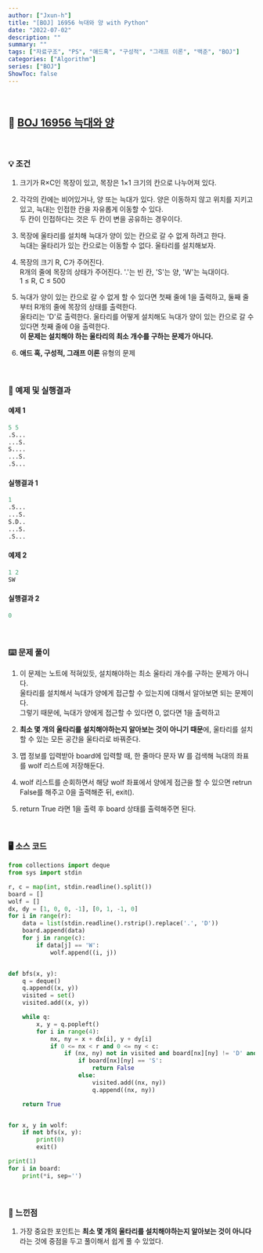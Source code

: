 ```yaml
---
author: ["Jxun-h"]
title: "[BOJ] 16956 늑대와 양 with Python"
date: "2022-07-02"
description: ""
summary: ""
tags: ["자료구조", "PS", "애드혹", "구성적", "그래프 이론", "백준", "BOJ"]
categories: ["Algorithm"]
series: ["BOJ"]
ShowToc: false
---
```


<br>

## 📌 <a href="https://www.acmicpc.net/problem/16956" target="_blank">BOJ 16956 늑대와 양</a>

<br>

### 💡 조건

1.  크기가 R×C인 목장이 있고, 목장은 1×1 크기의 칸으로 나누어져 있다.

2.  각각의 칸에는 비어있거나, 양 또는 늑대가 있다. 양은 이동하지 않고 위치를 지키고 있고, 늑대는 인접한 칸을 자유롭게 이동할 수 있다.  
    두 칸이 인접하다는 것은 두 칸이 변을 공유하는 경우이다.

3.  목장에 울타리를 설치해 늑대가 양이 있는 칸으로 갈 수 없게 하려고 한다.  
    늑대는 울타리가 있는 칸으로는 이동할 수 없다. 울타리를 설치해보자.

4.  목장의 크기 R, C가 주어진다.  
    R개의 줄에 목장의 상태가 주어진다. '.'는 빈 칸, 'S'는 양, 'W'는 늑대이다.  
    1 ≤ R, C ≤ 500

5.  늑대가 양이 있는 칸으로 갈 수 없게 할 수 있다면 첫째 줄에 1을 출력하고, 둘째 줄부터 R개의 줄에 목장의 상태를 출력한다.  
    울타리는 'D'로 출력한다. 울타리를 어떻게 설치해도 늑대가 양이 있는 칸으로 갈 수 있다면 첫째 줄에 0을 출력한다.  
    **이 문제는 설치해야 하는 울타리의 최소 개수를 구하는 문제가 아니다.**

6.  **애드 혹, 구성적, 그래프 이론** 유형의 문제

<br>

### 🔖 예제 및 실행결과

#### 예제 1

```py
5 5
.S...
...S.
S....
...S.
.S...
```

#### 실행결과 1

```py
1
.S...
...S.
S.D..
...S.
.S...
```

#### 예제 2

```py
1 2
SW
```

#### 실행결과 2

```py
0
```

<br>

### ⌨️ 문제 풀이

1.  이 문제는 노트에 적혀있듯, 설치해야하는 최소 울타리 개수를 구하는 문제가 아니다.  
    울타리를 설치해서 늑대가 양에게 접근할 수 있는지에 대해서 알아보면 되는 문제이다.  
    그렇기 때문에, 늑대가 양에게 접근할 수 있다면 0, 없다면 1을 출력하고

2.  **최소 몇 개의 울타리를 설치해야하는지 알아보는 것이 아니기 때문**에, 울타리를 설치할 수 있는 모든 공간을 울타리로 바꿔준다.

3.  맵 정보를 입력받아 board에 입력할 때, 한 줄마다 문자 W 를 검색해 늑대의 좌표를 wolf 리스트에 저장해둔다.

4.  wolf 리스트를 순회하면서 해당 wolf 좌표에서 양에게 접근을 할 수 있으면 retrun False를 해주고 0을 출력해준 뒤, exit().

5.  return True 라면 1을 출력 후 board 상태를 출력해주면 된다.

<br>

### 🖥 소스 코드

```py
from collections import deque
from sys import stdin

r, c = map(int, stdin.readline().split())
board = []
wolf = []
dx, dy = [1, 0, 0, -1], [0, 1, -1, 0]
for i in range(r):
    data = list(stdin.readline().rstrip().replace('.', 'D'))
    board.append(data)
    for j in range(c):
        if data[j] == 'W':
            wolf.append((i, j))


def bfs(x, y):
    q = deque()
    q.append((x, y))
    visited = set()
    visited.add((x, y))

    while q:
        x, y = q.popleft()
        for i in range(4):
            nx, ny = x + dx[i], y + dy[i]
            if 0 <= nx < r and 0 <= ny < c:
                if (nx, ny) not in visited and board[nx][ny] != 'D' and board[nx][ny] != 'W':
                    if board[nx][ny] == 'S':
                        return False
                    else:
                        visited.add((nx, ny))
                        q.append((nx, ny))

    return True


for x, y in wolf:
    if not bfs(x, y):
        print(0)
        exit()

print(1)
for i in board:
    print(*i, sep='')
```

<br>

### 💾 느낀점

1.  가장 중요한 포인트는 **최소 몇 개의 울타리를 설치해야하는지 알아보는 것이 아니다** 라는 것에 중점을 두고 풀이해서 쉽게 풀 수 있었다.